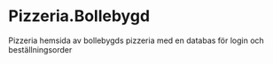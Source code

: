 # Pizzeria.Bollebygd
Pizzeria hemsida av bollebygds pizzeria med en databas för login och beställningsorder
